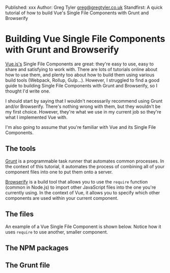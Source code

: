Published: xxx
Author: Greg Tyler <greg@gregtyler.co.uk>
Standfirst: A quick tutorial of how to build Vue's Single File Components with Grunt and Browserify

# Building Vue Single File Components with Grunt and Browserify

[Vue.js's](https://vuejs.org/) Single File Components are great: they're easy to use, easy to share and satisfying to work with. There are lots of tutorials online about how to use them, and plenty too about how to build them using various build tools (Webpack, Rollup, Gulp...). However, I struggled to find a good guide to building Single File Components with Grunt and Browserify, so I thought I'd write one.

I should start by saying that I wouldn't necessarily recommend using Grunt and/or Browserify. There's nothing wrong with them, but they wouldn't be my first choice. However, they're what we use in my current job so they're what I implemented Vue with.

I'm also going to assume that you're familiar with Vue and its Single File Components.

## The tools

[Grunt](https://gruntjs.com/) is a programmable task runner that automates common processes. In the context of this tutorial, it automates the process of combining all of your component files into one to put them onto a server.

[Browserify](http://browserify.org/) is a build tool that allows you to use the `require` function (common in Node.js) to import other JavaScript files into the one you're currently using. In the context of Vue, it allows you to specify which other components are used within your current component.

## The files

An example of a Vue Single File Component is shown below. Notice how it uses `require` to use another, smaller component.



## The NPM packages

## The Grunt file
